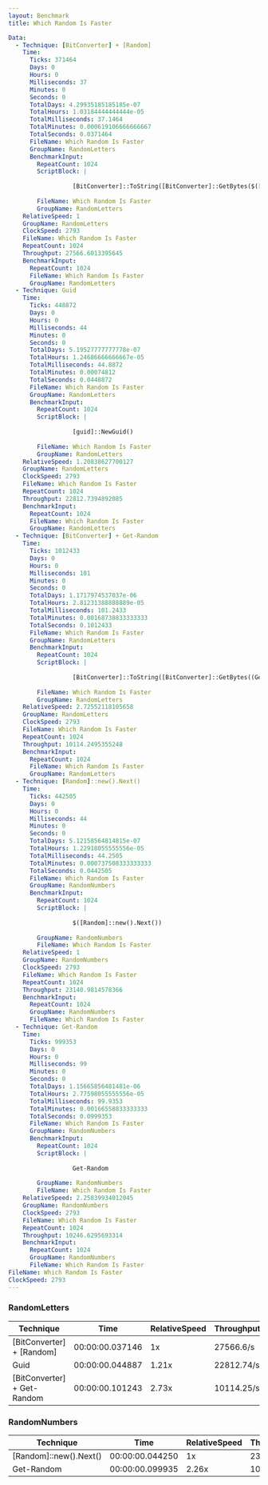 ```yaml
---
layout: Benchmark
title: Which Random Is Faster

Data: 
  - Technique: [BitConverter] + [Random]
    Time: 
      Ticks: 371464
      Days: 0
      Hours: 0
      Milliseconds: 37
      Minutes: 0
      Seconds: 0
      TotalDays: 4.29935185185185e-07
      TotalHours: 1.03184444444444e-05
      TotalMilliseconds: 37.1464
      TotalMinutes: 0.000619106666666667
      TotalSeconds: 0.0371464
      FileName: Which Random Is Faster
      GroupName: RandomLetters
      BenchmarkInput: 
        RepeatCount: 1024
        ScriptBlock: |
          
                  [BitConverter]::ToString([BitConverter]::GetBytes($([Random]::new().next())))
              
        FileName: Which Random Is Faster
        GroupName: RandomLetters
    RelativeSpeed: 1
    GroupName: RandomLetters
    ClockSpeed: 2793
    FileName: Which Random Is Faster
    RepeatCount: 1024
    Throughput: 27566.6013395645
    BenchmarkInput: 
      RepeatCount: 1024
      FileName: Which Random Is Faster
      GroupName: RandomLetters
  - Technique: Guid
    Time: 
      Ticks: 448872
      Days: 0
      Hours: 0
      Milliseconds: 44
      Minutes: 0
      Seconds: 0
      TotalDays: 5.19527777777778e-07
      TotalHours: 1.24686666666667e-05
      TotalMilliseconds: 44.8872
      TotalMinutes: 0.00074812
      TotalSeconds: 0.0448872
      FileName: Which Random Is Faster
      GroupName: RandomLetters
      BenchmarkInput: 
        RepeatCount: 1024
        ScriptBlock: |
          
                  [guid]::NewGuid()
              
        FileName: Which Random Is Faster
        GroupName: RandomLetters
    RelativeSpeed: 1.20838627700127
    GroupName: RandomLetters
    ClockSpeed: 2793
    FileName: Which Random Is Faster
    RepeatCount: 1024
    Throughput: 22812.7394892085
    BenchmarkInput: 
      RepeatCount: 1024
      FileName: Which Random Is Faster
      GroupName: RandomLetters
  - Technique: [BitConverter] + Get-Random
    Time: 
      Ticks: 1012433
      Days: 0
      Hours: 0
      Milliseconds: 101
      Minutes: 0
      Seconds: 0
      TotalDays: 1.1717974537037e-06
      TotalHours: 2.81231388888889e-05
      TotalMilliseconds: 101.2433
      TotalMinutes: 0.00168738833333333
      TotalSeconds: 0.1012433
      FileName: Which Random Is Faster
      GroupName: RandomLetters
      BenchmarkInput: 
        RepeatCount: 1024
        ScriptBlock: |
          
                  [BitConverter]::ToString([BitConverter]::GetBytes((Get-Random)))
              
        FileName: Which Random Is Faster
        GroupName: RandomLetters
    RelativeSpeed: 2.72552118105658
    GroupName: RandomLetters
    ClockSpeed: 2793
    FileName: Which Random Is Faster
    RepeatCount: 1024
    Throughput: 10114.2495355248
    BenchmarkInput: 
      RepeatCount: 1024
      FileName: Which Random Is Faster
      GroupName: RandomLetters
  - Technique: [Random]::new().Next()
    Time: 
      Ticks: 442505
      Days: 0
      Hours: 0
      Milliseconds: 44
      Minutes: 0
      Seconds: 0
      TotalDays: 5.12158564814815e-07
      TotalHours: 1.22918055555556e-05
      TotalMilliseconds: 44.2505
      TotalMinutes: 0.000737508333333333
      TotalSeconds: 0.0442505
      FileName: Which Random Is Faster
      GroupName: RandomNumbers
      BenchmarkInput: 
        RepeatCount: 1024
        ScriptBlock: |
          
                  $([Random]::new().Next())
              
        GroupName: RandomNumbers
        FileName: Which Random Is Faster
    RelativeSpeed: 1
    GroupName: RandomNumbers
    ClockSpeed: 2793
    FileName: Which Random Is Faster
    RepeatCount: 1024
    Throughput: 23140.9814578366
    BenchmarkInput: 
      RepeatCount: 1024
      GroupName: RandomNumbers
      FileName: Which Random Is Faster
  - Technique: Get-Random
    Time: 
      Ticks: 999353
      Days: 0
      Hours: 0
      Milliseconds: 99
      Minutes: 0
      Seconds: 0
      TotalDays: 1.15665856481481e-06
      TotalHours: 2.77598055555556e-05
      TotalMilliseconds: 99.9353
      TotalMinutes: 0.00166558833333333
      TotalSeconds: 0.0999353
      FileName: Which Random Is Faster
      GroupName: RandomNumbers
      BenchmarkInput: 
        RepeatCount: 1024
        ScriptBlock: |
          
                  Get-Random
              
        GroupName: RandomNumbers
        FileName: Which Random Is Faster
    RelativeSpeed: 2.25839934012045
    GroupName: RandomNumbers
    ClockSpeed: 2793
    FileName: Which Random Is Faster
    RepeatCount: 1024
    Throughput: 10246.6295693314
    BenchmarkInput: 
      RepeatCount: 1024
      GroupName: RandomNumbers
      FileName: Which Random Is Faster
FileName: Which Random Is Faster
ClockSpeed: 2793
---
```



### RandomLetters


|Technique                  |Time           |RelativeSpeed|Throughput|
|---------------------------|---------------|-------------|----------|
|[BitConverter] + [Random]  |00:00:00.037146|1x           |27566.6/s |
|Guid                       |00:00:00.044887|1.21x        |22812.74/s|
|[BitConverter] + Get-Random|00:00:00.101243|2.73x        |10114.25/s|


### RandomNumbers


|Technique             |Time           |RelativeSpeed|Throughput|
|----------------------|---------------|-------------|----------|
|[Random]::new().Next()|00:00:00.044250|1x           |23140.98/s|
|Get-Random            |00:00:00.099935|2.26x        |10246.63/s|
